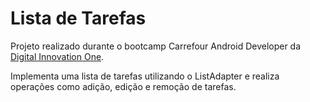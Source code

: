# Lista de Tarefas

Projeto realizado durante o bootcamp Carrefour Android Developer da [Digital Innovation One](https://digitalinnovation.one).

Implementa uma lista de tarefas utilizando o ListAdapter e realiza operações como adição, edição e remoção de tarefas.